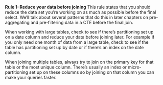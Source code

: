 **Rule 1: Reduce your data before joining**
This rule states that you should reduce the data set you’re working on as much as possible before the final select. We’ll talk about several patterns that do this in later chapters on pre-aggregating and pre-filtering data in a CTE before the final join. 

When working with large tables, check to see if there’s partitioning set up on a date column and reduce your data before joining later. For example if you only need one month of data from a large table, check to see if the table has partitioning set up by date or if there’s an index on the date column.

When joining multiple tables, always try to join on the primary key for that table or the most unique column. There’s usually an index or micro-partitioning set up on these columns so by joining on that column you can make your queries faster.